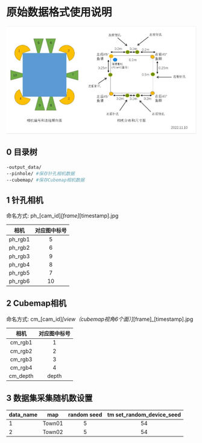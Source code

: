 
# 原始数据格式使用说明

![图片](images/传感器安防位置.jpg)

## 0 目录树

```sh
-output_data/
--pinhole/ #保存针孔相机数据    
--cubemap/ #保存Cubemap相机数据
```

## 1 针孔相机

命名方式: ph_[cam_id]_[frame]_[timestamp].jpg

| 相机 | 对应图中标号 |
| :----: | :----: |
| ph_rgb1 | 5 |
| ph_rgb2 | 6 |
| ph_rgb3 | 9 |
| ph_rgb4 | 8 |
| ph_rgb5 | 7 |
| ph_rgb6 | 10 |

## 2 Cubemap相机

命名方式: cm_[cam_id]_[view（cubemap视角6个面）]_[frame]_[timestamp].jpg

| 相机 | 对应图中标号 |
| :----: | :----: |
| cm_rgb1 | 1 |
| cm_rgb2 | 2 |
| cm_rgb3 | 3 |
| cm_rgb4 | 4 |
| cm_depth | depth |

## 3 数据集采集随机数设置

| data_name      | map | random seed     | tm set_random_device_seed |
| :---        |    :----:   |    :----:    |    :----:   |
| 1    | Town01        | 5   |  54  |
| 2    | Town02        | 5   |  54  |

